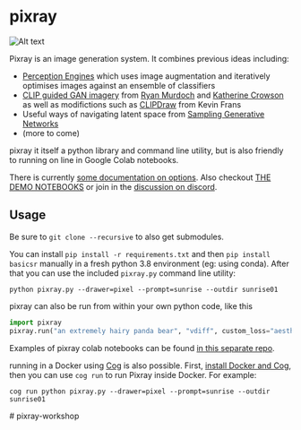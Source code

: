 # pixray

![Alt text](https://user-images.githubusercontent.com/945979/132954388-1986e4c6-6996-48fd-9e91-91ec97963781.png "deep ocean monsters #pixelart")

Pixray is an image generation system. It combines previous ideas including:

 * [Perception Engines](https://github.com/dribnet/perceptionengines) which uses image augmentation and iteratively optimises images against an ensemble of classifiers
 * [CLIP guided GAN imagery](https://alexasteinbruck.medium.com/vqgan-clip-how-does-it-work-210a5dca5e52) from [Ryan Murdoch](https://twitter.com/advadnoun) and [Katherine Crowson](https://github.com/crowsonkb) as well as modifictions such as [CLIPDraw](https://twitter.com/kvfrans/status/1409933704856674304) from Kevin Frans
 * Useful ways of navigating latent space from [Sampling Generative Networks](https://github.com/dribnet/plat)
 * (more to come)

pixray it itself a python library and command line utility, but is also friendly to running on line in Google Colab notebooks.

There is currently [some documentation on options](https://dazhizhong.gitbook.io/pixray-docs/docs). Also checkout [THE DEMO NOTEBOOKS](https://github.com/pixray/pixray_notebooks) or join in the [discussion on discord](https://discord.gg/x2g9TWrNKe).

## Usage

Be sure to `git clone --recursive` to also get submodules.

You can install `pip install -r requirements.txt` and then `pip install basicsr` manually in a fresh python 3.8 environment (eg: using conda). After that you can use the included `pixray.py` command line utility:

    python pixray.py --drawer=pixel --prompt=sunrise --outdir sunrise01

pixray can also be run from within your own python code, like this

```python
import pixray
pixray.run("an extremely hairy panda bear", "vdiff", custom_loss="aesthetic", outdir="outputs/hairout")
```

Examples of pixray colab notebooks can be found [in this separate repo](https://github.com/pixray/pixray_notebooks).

running in a Docker using [Cog](https://github.com/replicate/cog) is also possible. First, [install Docker and Cog](https://github.com/replicate/cog#install), then you can use `cog run` to run Pixray inside Docker. For example: 

    cog run python pixray.py --drawer=pixel --prompt=sunrise --outdir sunrise01
#   p i x r a y - w o r k s h o p  
 